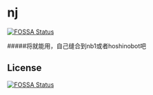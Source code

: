 # nj
[![FOSSA Status](https://app.fossa.com/api/projects/git%2Bgithub.com%2Fyimo0908%2Fnj.svg?type=shield)](https://app.fossa.com/projects/git%2Bgithub.com%2Fyimo0908%2Fnj?ref=badge_shield)

#####将就能用，自己缝合到nb1或者hoshinobot吧


## License
[![FOSSA Status](https://app.fossa.com/api/projects/git%2Bgithub.com%2Fyimo0908%2Fnj.svg?type=large)](https://app.fossa.com/projects/git%2Bgithub.com%2Fyimo0908%2Fnj?ref=badge_large)